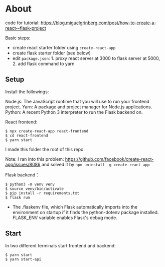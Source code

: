 # About
code for tutorial: https://blog.miguelgrinberg.com/post/how-to-create-a-react--flask-project

Basic steps:

- create react starter folder using `create-react-app`
- create flask starter folder (see below)
- edit `package.json`: 1. proxy react server at 3000 to flask server at 5000, 2. add flask command to yarn

## Setup

Install the followings:

Node.js: The JavaScript runtime that you will use to run your frontend project.
Yarn: A package and project manager for Node.js applications.
Python: A recent Python 3 interpreter to run the Flask backend on.

React frontend:

```
$ npx create-react-app react-frontend
$ cd react-frontend
$ yarn start
```
I made this folder the root of this repo.

Note: I ran into this problem: https://github.com/facebook/create-react-app/issues/8086 and solved it by `npm uninstall -g create-react-app`

Flask backend：

```
$ python3 -m venv venv
$ source venv/bin/activate
$ pip install -r requirements.txt
$ flask run
```

- The .flaskenv file, which Flask automatically imports into the environment on startup if it finds the python-dotenv package installed. FLASK_ENV variable enables Flask's debug mode.

## Start

In two different terminals start frontend and backend:

```
$ yarn start
$ yarn start-api
```
